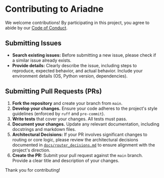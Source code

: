 # Contributing to Ariadne

We welcome contributions! By participating in this project, you agree to abide by our [Code of Conduct](CODE_OF_CONDUCT.md).

## Submitting Issues

*   **Search existing issues:** Before submitting a new issue, please check if a similar issue already exists.
*   **Provide details:** Clearly describe the issue, including steps to reproduce, expected behavior, and actual behavior. Include your environment details (OS, Python version, dependencies).

## Submitting Pull Requests (PRs)

1.  **Fork the repository** and create your branch from `main`.
2.  **Develop your changes.** Ensure your code adheres to the project's style guidelines (enforced by `ruff` and `pre-commit`).
3.  **Write tests** that cover your changes. All tests must pass.
4.  **Document your changes.** Update any relevant documentation, including docstrings and markdown files.
5.  **Architectural Decisions:** If your PR involves significant changes to routing or core logic, please review the architectural decisions documented in [`docs/router_decisions.md`](docs/router_decisions.md) to ensure alignment with the project's direction.
6.  **Create the PR:** Submit your pull request against the `main` branch. Provide a clear title and description of your changes.

Thank you for contributing!